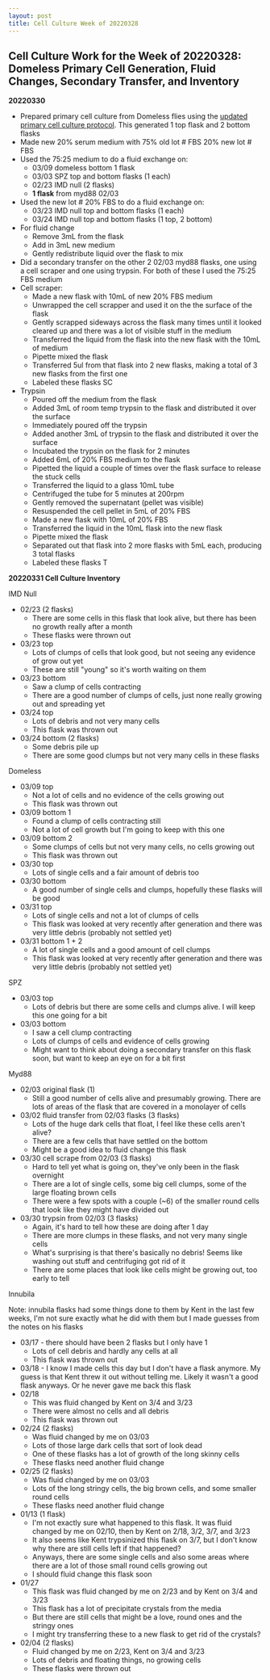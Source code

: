 ```yaml
---
layout: post
title: Cell Culture Week of 20220328
---
```


## Cell Culture Work for the Week of 20220328: Domeless Primary Cell Generation, Fluid Changes, Secondary Transfer, and Inventory

**20220330**
- Prepared primary cell culture from Domeless flies using the [updated primary cell culture protocol](https://meschedl.github.io/Unckless-Lab-Notebook-Maggie/2022/03/31/updated-cell-culture-protocol.html). This generated 1 top flask and 2 bottom flasks
- Made new 20% serum medium with 75% old lot # FBS 20% new lot # FBS
- Used the 75:25 medium to do a fluid exchange on:
  - 03/09 domeless bottom 1 flask
  - 03/03 SPZ top and bottom flasks (1 each)
  - 02/23 IMD null (2 flasks)
  - **1 flask** from myd88 02/03
- Used the new lot # 20% FBS to do a fluid exchange on:
  - 03/23 IMD null top and bottom flasks (1 each)
  - 03/24 IMD null top and bottom flasks (1 top, 2 bottom)
- For fluid change
  - Remove 3mL from the flask
  - Add in 3mL new medium
  - Gently redistribute liquid over the flask to mix
- Did a secondary transfer on the other 2 02/03 myd88 flasks, one using a cell scraper and one using trypsin. For both of these I used the 75:25 FBS medium
- Cell scraper:
  - Made a new flask with 10mL of new 20% FBS medium
  - Unwrapped the cell scrapper and used it on the the surface of the flask
  - Gently scrapped sideways across the flask many times until it looked cleared up and there was a lot of visible stuff in the medium
  - Transferred the liquid from the flask into the new flask with the 10mL of medium
  - Pipette mixed the flask
  - Transferred 5ul from that flask into 2 new flasks, making a total of 3 new flasks from the first one
  - Labeled these flasks SC
- Trypsin
  - Poured off the medium from the flask
  - Added 3mL of room temp trypsin to the flask and distributed it over the surface
  - Immediately poured off the trypsin
  - Added another 3mL of trypsin to the flask and distributed it over the surface
  - Incubated the trypsin on the flask for 2 minutes
  - Added 6mL of 20% FBS medium to the flask
  - Pipetted the liquid a couple of times over the flask surface to release the stuck cells
  - Transferred the liquid to a glass 10mL tube
  - Centrifuged the tube for 5 minutes at 200rpm
  - Gently removed the supernatant (pellet was visible)
  - Resuspended the cell pellet in 5mL of 20% FBS
  - Made a new flask with 10mL of 20% FBS
  - Transferred the liquid in the 10mL flask into the new flask
  - Pipette mixed the flask
  - Separated out that flask into 2 more flasks with 5mL each, producing 3 total flasks
  - Labeled these flasks T

**20220331 Cell Culture Inventory**

IMD Null  
- 02/23 (2 flasks)
  - There are some cells in this flask that look alive, but there has been no growth really after a month
  - These flasks were thrown out
- 03/23 top
  - Lots of clumps of cells that look good, but not seeing any evidence of grow out yet
  - These are still "young" so it's worth waiting on them
- 03/23 bottom
  - Saw a clump of cells contracting
  - There are a good number of clumps of cells, just none really growing out and spreading yet
- 03/24 top
  - Lots of debris and not very many cells
  - This flask was thrown out
- 03/24 bottom (2 flasks)
  - Some debris pile up
  - There are some good clumps but not very many cells in these flasks

Domeless   
- 03/09 top
  - Not a lot of cells and no evidence of the cells growing out
  - This flask was thrown out
- 03/09 bottom 1
  - Found a clump of cells contracting still
  - Not a lot of cell growth but I'm going to keep with this one
- 03/09 bottom 2
  - Some clumps of cells but not very many cells, no cells growing out
  - This flask was thrown out
- 03/30 top
  - Lots of single cells and a fair amount of debris too
- 03/30 bottom
  - A good number of single cells and clumps, hopefully these flasks will be good
- 03/31 top
  - Lots of single cells and not a lot of clumps of cells
  - This flask was looked at very recently after generation and there was very little debris (probably not settled yet)
- 03/31 bottom 1 + 2
  - A lot of single cells and a good amount of cell clumps
  - This flask was looked at very recently after generation and there was very little debris (probably not settled yet)

SPZ  
- 03/03 top
  - Lots of debris but there are some cells and clumps alive. I will keep this one going for a bit
- 03/03 bottom
  - I saw a cell clump contracting
  - Lots of clumps of cells and evidence of cells growing
  - Might want to think about doing a secondary transfer on this flask soon, but want to keep an eye on for a bit first

Myd88
- 02/03 original flask (1)
  - Still a good number of cells alive and presumably growing. There are lots of areas of the flask that are covered in a monolayer of cells
- 03/02 fluid transfer from 02/03 flasks (3 flasks)
  - Lots of the huge dark cells that float, I feel like these cells aren't alive?
  - There are a few cells that have settled on the bottom
  - Might be a good idea to fluid change this flask
- 03/30 cell scrape from 02/03 (3 flasks)
  - Hard to tell yet what is going on, they've only been in the flask overnight
  - There are a lot of single cells, some big cell clumps, some of the large floating brown cells
  - There were a few spots with a couple (~6) of the smaller round cells that look like they might have divided out
- 03/30 trypsin from 02/03 (3 flasks)
  - Again, it's hard to tell how these are doing after 1 day
  - There are more clumps in these flasks, and not very many single cells
  - What's surprising is that there's basically no debris! Seems like washing out stuff and centrifuging got rid of it
  - There are some places that look like cells might be growing out, too early to tell

Innubila   

Note: innubila flasks had some things done to them by Kent in the last few weeks, I'm not sure exactly what he did with them but I made guesses from the notes on his flasks

- 03/17 - there should have been 2 flasks but I only have 1
  - Lots of cell debris and hardly any cells at all
  - This flask was thrown out
- 03/18 - I know I made cells this day but I don't have a flask anymore. My guess is that Kent threw it out without telling me. Likely it wasn't a good flask anyways. Or he never gave me back this flask  
- 02/18
  - This was fluid changed by Kent on 3/4 and 3/23
  - There were almost no cells and all debris
  - This flask was thrown out
- 02/24 (2 flasks)
  - Was fluid changed by me on 03/03
  - Lots of those large dark cells that sort of look dead
  - One of these flasks has a lot of growth of the long skinny cells
  - These flasks need another fluid change
- 02/25 (2 flasks)
  - Was fluid changed by me on 03/03
  - Lots of the long stringy cells, the big brown cells, and some smaller round cells
  - These flasks need another fluid change
- 01/13 (1 flask)
  - I'm not exactly sure what happened to this flask. It was fluid changed by me on 02/10, then by Kent on 2/18, 3/2, 3/7, and 3/23
  - It also seems like Kent trypsinized this flask on 3/7, but I don't know why there are still cells left if that happened?
  - Anyways, there are some single cells and also some areas where there are a lot of those small round cells growing out
  - I should fluid change this flask soon
- 01/27
  - This flask was fluid changed by me on 2/23 and by Kent on 3/4 and 3/23
  - This flask has a lot of precipitate crystals from the media
  - But there are still cells that might be a love, round ones and the stringy ones
  - I might try transferring these to a new flask to get rid of the crystals?
- 02/04 (2 flasks)
  - Fluid changed by me on 2/23, Kent on 3/4 and 3/23
  - Lots of debris and floating things, no growing cells
  - These flasks were thrown out
